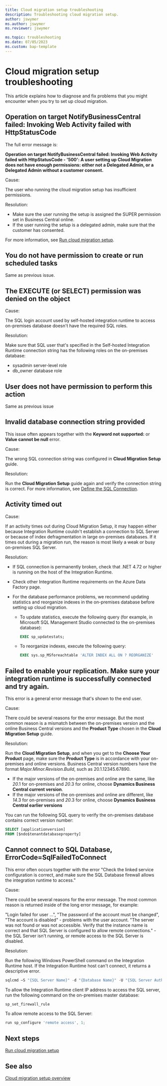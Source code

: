 ```yaml
---
title: Cloud migration setup troubleshooting
description: Troubleshooting cloud migration setup.
author: jswymer
ms.author: jswymer 
ms.reviewer: jswymer 

ms.topic: troubleshooting 
ms.date: 07/05/2023
ms.custom: bap-template
---
```


# Cloud migration setup troubleshooting

This article explains how to diagnose and fix problems that you might encounter when you try to set up cloud migration.

## Operation on target NotifyBusinessCentral failed: Invoking Web Activity failed with HttpStatusCode

The full error message is:

**Operation on target NotifyBusinessCentral failed: Invoking Web Activity failed with HttpStatusCode - '500': A user setting up Cloud Migration does not have enough permissions: either not a Delegated Admin, or a Delegated Admin without a customer consent.**

Cause:

The user who running the cloud migration setup has insufficient permissions.

Resolution:

- Make sure the user running the setup is assigned the SUPER permission set in Business Central online. 
- If the user running the setup is a delegated admin, make sure that the customer has consented.

For more information, see [Run cloud migration setup](migration-setup.md#about-delegated-administrators).

## You do not have permission to create or run scheduled tasks

Same as previous issue.

## The EXECUTE (or SELECT) permission was denied on the object

Cause:

The SQL login account used by self-hosted integration runtime to access on-premises database doesn't have the required SQL roles.

Resolution:

Make sure that SQL user that's specified in the Self-hosted Integration Runtime connection string has the following roles on the on-premises database:

- sysadmin server-level role
- db_owner database role

## User does not have permission to perform this action

Same as previous issue

## Invalid database connection string provided

This issue often appears together with the **Keyword not supported:**  or  **Value cannot be null** error.

Cause:

The wrong SQL connection string was configured in **Cloud Migration Setup** guide.

Resolution:

Run the **Cloud Migration Setup** guide again and verify the connection string is correct. For more information, see [Define the SQL Connection](migration-setup.md#sql).

## Activity timed out

Cause:

If an activity times out during Cloud Migration Setup, it may happen either because Integration Runtime couldn't establish a connection to SQL Server or because of index defragmentation in large on-premises databases. If it times out during a migration run, the reason is most likely a weak or busy on-premises SQL Server.

Resolution:

- If SQL connection is permanently broken, check that .NET 4.72 or higher is running on the host of the Integration Runtime.
- Check other Integration Runtime requirements on the Azure Data Factory page. 
- For the database performance problems, we recommend updating statistics and reorganize indexes in the on-premises database before setting up cloud migration.

  - To update statistics, execute the following query (for example, in Microsoft SQL Management Studio connected to the on-premises database):

    ```sql
    EXEC sp_updatestats;
    ```

  - To reorganize indexes, execute the following query:

    ```sql
    EXEC sys.sp_MSforeachtable 'ALTER INDEX ALL ON ? REORGANIZE'
    ```

## Failed to enable your replication. Make sure your integration runtime is successfully connected and try again.

This error is a general error message that's shown to the end user.

Cause:

There could be several reasons for the error message. But the most common reason is a mismatch between the on-premises version and the online Business Central versions and the **Product Type** chosen in the **Cloud Migration Setup** guide.

Resolution:

Run the **Cloud Migration Setup**, and when you get to the **Choose Your Product** page, make sure the **Product Type** is in accordance with your on-premises and online versions. Business Central version numbers have the format *Major.Minor.Revision.Build*, such as 20.1.12345.67890.

- If the major versions of the on-premises and online are the same, like *20*.1 for on-premises and *20*.3 for online, choose **Dynamics Business Central current version**. 
- If the major versions of the on-premises and online are different, like *14*.3  for on-premises and *20*.3  for online, choose **Dynamics Business Central earlier versions**

You can run the following SQL query to verify the on-premises database contains correct version number:

```sql
SELECT [applicationversion]
FROM [$ndo$tenantdatabaseproperty]
```

## Cannot connect to SQL Database, ErrorCode=SqlFailedToConnect

This error often occurs together with the error "Check the linked service configuration is correct, and make sure the SQL Database firewall allows the integration runtime to access."

Cause:

There could be several reasons for the error message. The most common reason is returned inside of the long error message, for example:

"Login failed for user …", "The password of the account must be changed", "The account is disabled" - problems with the user account.
"The server was not found or was not accessible. Verify that the instance name is correct and that SQL Server is configured to allow remote connections." - the SQL Server isn't running, or remote access to the SQL Server is disabled.

Resolution:

Run the following Windows PowerShell command on the Integration Runtime host. If the Integration Runtime host can't connect, it returns a descriptive error.

```powershell
sqlcmd –S "{SQL Server Name}" -d "{Database Name}" -U "{SQL Server Authenticated User Name}" -P "{PlaceholderSQLServerAuthenticatedPassword}" -Q 'select * from [dbo].[Intelligent Cloud]'
```

To allow the Integration Runtime client IP address to access the SQL server, run the following command on the on-premises master database:

```powershell
sp_set_firewall_rule
```

To allow remote access to the SQL Server:

```powershell
run sp_configure 'remote access', 1; 
```

<!--## Could not find the self-hosted integration runtime. Please ensure the self-hosted integration runtime is running and connected.-->

## Next steps

[Run cloud migration setup](migration-setup.md)

## See also

[Cloud migration setup overview](migration-setup-overview.md)  

